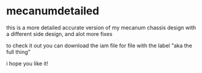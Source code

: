 # mecanumdetailed

this is a more detailed accurate version of my mecanum chassis design with a different side design, and alot more fixes

to check it out you can download the iam file for file with the label "aka the full thing"

i hope you like it!




